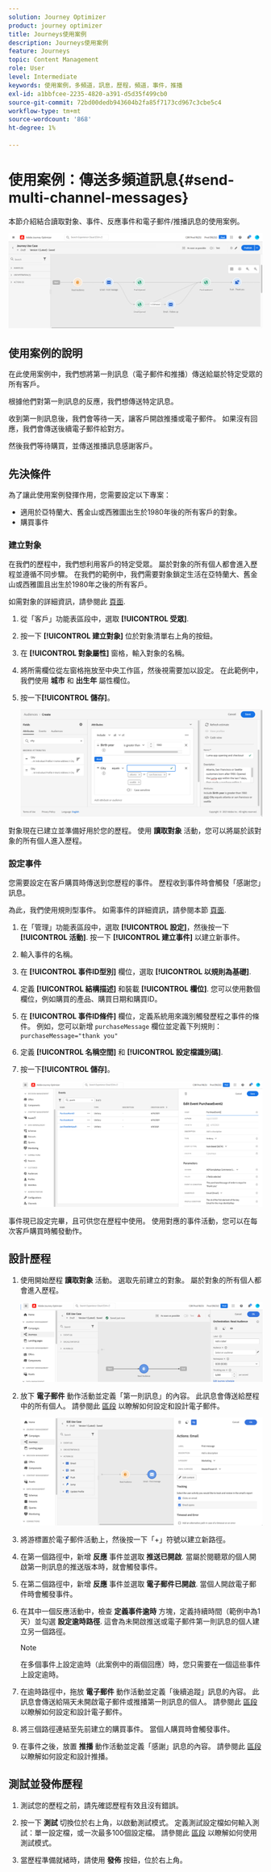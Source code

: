 ```yaml
---
solution: Journey Optimizer
product: journey optimizer
title: Journeys使用案例
description: Journeys使用案例
feature: Journeys
topic: Content Management
role: User
level: Intermediate
keywords: 使用案例，多頻道，訊息，歷程，頻道，事件，推播
exl-id: a1bbfcee-2235-4820-a391-d5d35f499cb0
source-git-commit: 72bd00dedb943604b2fa85f7173cd967c3cbe5c4
workflow-type: tm+mt
source-wordcount: '868'
ht-degree: 1%

---
```


# 使用案例：傳送多頻道訊息{#send-multi-channel-messages}

本節介紹結合讀取對象、事件、反應事件和電子郵件/推播訊息的使用案例。

![](assets/jo-uc1.png)

## 使用案例的說明

在此使用案例中，我們想將第一則訊息（電子郵件和推播）傳送給屬於特定受眾的所有客戶。

根據他們對第一則訊息的反應，我們想傳送特定訊息。

收到第一則訊息後，我們會等待一天，讓客戶開啟推播或電子郵件。 如果沒有回應，我們會傳送後續電子郵件給對方。

然後我們等待購買，並傳送推播訊息感謝客戶。

## 先決條件

為了讓此使用案例發揮作用，您需要設定以下專案：

* 適用於亞特蘭大、舊金山或西雅圖出生於1980年後的所有客戶的對象。
* 購買事件

### 建立對象

在我們的歷程中，我們想利用客戶的特定受眾。 屬於對象的所有個人都會進入歷程並遵循不同步驟。 在我們的範例中，我們需要對象鎖定生活在亞特蘭大、舊金山或西雅圖且出生於1980年之後的所有客戶。

如需對象的詳細資訊，請參閱此 [頁面](../audience/about-audiences.md).

1. 從「客戶」功能表區段中，選取 **[!UICONTROL 受眾]**.

1. 按一下 **[!UICONTROL 建立對象]** 位於對象清單右上角的按鈕。

1. 在 **[!UICONTROL 對象屬性]** 窗格，輸入對象的名稱。

1. 將所需欄位從左窗格拖放至中央工作區，然後視需要加以設定。 在此範例中，我們使用 **城市** 和 **出生年** 屬性欄位。

1. 按一下&#x200B;**[!UICONTROL 儲存]**。

   ![](assets/add-attributes.png)

對象現在已建立並準備好用於您的歷程。 使用 **讀取對象** 活動，您可以將屬於該對象的所有個人進入歷程。

### 設定事件

您需要設定在客戶購買時傳送到您歷程的事件。 歷程收到事件時會觸發「感謝您」訊息。

為此，我們使用規則型事件。 如需事件的詳細資訊，請參閱本節 [頁面](../event/about-events.md).

1. 在「管理」功能表區段中，選取 **[!UICONTROL 設定]**，然後按一下 **[!UICONTROL 活動]**. 按一下 **[!UICONTROL 建立事件]** 以建立新事件。

1. 輸入事件的名稱。

1. 在 **[!UICONTROL 事件ID型別]** 欄位，選取 **[!UICONTROL 以規則為基礎]**.

1. 定義 **[!UICONTROL 結構描述]** 和裝載 **[!UICONTROL 欄位]**. 您可以使用數個欄位，例如購買的產品、購買日期和購買ID。

1. 在 **[!UICONTROL 事件ID條件]** 欄位，定義系統用來識別觸發歷程之事件的條件。 例如，您可以新增 `purchaseMessage` 欄位並定義下列規則： `purchaseMessage="thank you"`

1. 定義 **[!UICONTROL 名稱空間]** 和 **[!UICONTROL 設定檔識別碼]**.

1. 按一下&#x200B;**[!UICONTROL 儲存]**。

   ![](assets/jo-uc2.png)

事件現已設定完畢，且可供您在歷程中使用。 使用對應的事件活動，您可以在每次客戶購買時觸發動作。

## 設計歷程

1. 使用開始歷程 **讀取對象** 活動。 選取先前建立的對象。 屬於對象的所有個人都會進入歷程。

   ![](assets/jo-uc4.png)

1. 放下 **電子郵件** 動作活動並定義「第一則訊息」的內容。 此訊息會傳送給歷程中的所有個人。 請參閱此 [區段](../email/create-email.md) 以瞭解如何設定和設計電子郵件。

   ![](assets/jo-uc5.png)

1. 將游標置於電子郵件活動上，然後按一下「+」符號以建立新路徑。

1. 在第一個路徑中，新增 **反應** 事件並選取 **推送已開啟**. 當屬於閱聽眾的個人開啟第一則訊息的推送版本時，就會觸發事件。

1. 在第二個路徑中，新增 **反應** 事件並選取 **電子郵件已開啟**. 當個人開啟電子郵件時會觸發事件。

1. 在其中一個反應活動中，檢查 **定義事件逾時** 方塊，定義持續時間（範例中為1天）並勾選 **設定逾時路徑**. 這會為未開啟推送或電子郵件第一則訊息的個人建立另一個路徑。

   >[!NOTE]
   >
   >在多個事件上設定逾時（此案例中的兩個回應）時，您只需要在一個這些事件上設定逾時。

1. 在逾時路徑中，拖放 **電子郵件** 動作活動並定義「後續追蹤」訊息的內容。 此訊息會傳送給隔天未開啟電子郵件或推播第一則訊息的個人。 請參閱此 [區段](../email/create-email.md) 以瞭解如何設定和設計電子郵件。

1. 將三個路徑連結至先前建立的購買事件。 當個人購買時會觸發事件。

1. 在事件之後，放置 **推播** 動作活動並定義「感謝」訊息的內容。 請參閱此 [區段](../push/create-push.md) 以瞭解如何設定和設計推播。

## 測試並發佈歷程

1. 測試您的歷程之前，請先確認歷程有效且沒有錯誤。

1. 按一下 **測試** 切換位於右上角，以啟動測試模式。 定義測試設定檔如何輸入測試：單一設定檔，或一次最多100個設定檔。 請參閱此 [區段](testing-the-journey.md) 以瞭解如何使用測試模式。

1. 當歷程準備就緒時，請使用 **發佈** 按鈕，位於右上角。
